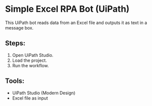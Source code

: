 # Simple Excel RPA Bot (UiPath)

This UiPath bot reads data from an Excel file and outputs it as text in a message box.
## Steps:
1. Open UiPath Studio.
2. Load the project.
3. Run the workflow.
## Tools:
- UiPath Studio (Modern Design)
- Excel file as input
